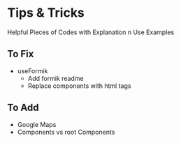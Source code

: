 # Tips & Tricks

Helpful Pieces of Codes with Explanation n Use Examples

## To Fix

- useFormik
  - Add formik readme
  - Replace components with html tags

## To Add

- Google Maps
- Components vs root Components
